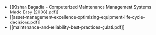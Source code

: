 - [[Kishan Bagadia - Computerized Maintenance Management Systems Made Easy (2006).pdf]]
- [[asset-management-excellence-optimizing-equipment-life-cycle-decisions.pdf]]
- [[maintenance-and-reliability-best-practices-gulati.pdf]]

